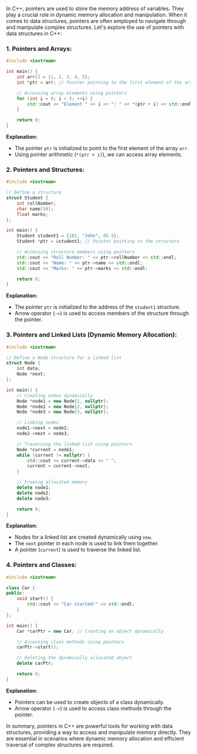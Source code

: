 In C++, pointers are used to store the memory address of variables. They play a crucial role in dynamic memory allocation and manipulation. When it comes to data structures, pointers are often employed to navigate through and manipulate complex structures. Let's explore the use of pointers with data structures in C++:

### 1. Pointers and Arrays:

```cpp
#include <iostream>

int main() {
    int arr[] = {1, 2, 3, 4, 5};
    int *ptr = arr; // Pointer pointing to the first element of the array

    // Accessing array elements using pointers
    for (int i = 0; i < 5; ++i) {
        std::cout << "Element " << i << ": " << *(ptr + i) << std::endl;
    }

    return 0;
}
```

**Explanation:**
- The pointer `ptr` is initialized to point to the first element of the array `arr`.
- Using pointer arithmetic (`*(ptr + i)`), we can access array elements.

### 2. Pointers and Structures:

```cpp
#include <iostream>

// Define a structure
struct Student {
    int rollNumber;
    char name[50];
    float marks;
};

int main() {
    Student student1 = {101, "John", 85.5};
    Student *ptr = &student1; // Pointer pointing to the structure

    // Accessing structure members using pointers
    std::cout << "Roll Number: " << ptr->rollNumber << std::endl;
    std::cout << "Name: " << ptr->name << std::endl;
    std::cout << "Marks: " << ptr->marks << std::endl;

    return 0;
}
```

**Explanation:**
- The pointer `ptr` is initialized to the address of the `student1` structure.
- Arrow operator (`->`) is used to access members of the structure through the pointer.

### 3. Pointers and Linked Lists (Dynamic Memory Allocation):

```cpp
#include <iostream>

// Define a Node structure for a linked list
struct Node {
    int data;
    Node *next;
};

int main() {
    // Creating nodes dynamically
    Node *node1 = new Node{1, nullptr};
    Node *node2 = new Node{2, nullptr};
    Node *node3 = new Node{3, nullptr};

    // Linking nodes
    node1->next = node2;
    node2->next = node3;

    // Traversing the linked list using pointers
    Node *current = node1;
    while (current != nullptr) {
        std::cout << current->data << " ";
        current = current->next;
    }

    // Freeing allocated memory
    delete node1;
    delete node2;
    delete node3;

    return 0;
}
```

**Explanation:**
- Nodes for a linked list are created dynamically using `new`.
- The `next` pointer in each node is used to link them together.
- A pointer (`current`) is used to traverse the linked list.

### 4. Pointers and Classes:

```cpp
#include <iostream>

class Car {
public:
    void start() {
        std::cout << "Car started!" << std::endl;
    }
};

int main() {
    Car *carPtr = new Car; // Creating an object dynamically

    // Accessing class methods using pointers
    carPtr->start();

    // Deleting the dynamically allocated object
    delete carPtr;

    return 0;
}
```

**Explanation:**
- Pointers can be used to create objects of a class dynamically.
- Arrow operator (`->`) is used to access class methods through the pointer.

In summary, pointers in C++ are powerful tools for working with data structures, providing a way to access and manipulate memory directly. They are essential in scenarios where dynamic memory allocation and efficient traversal of complex structures are required.